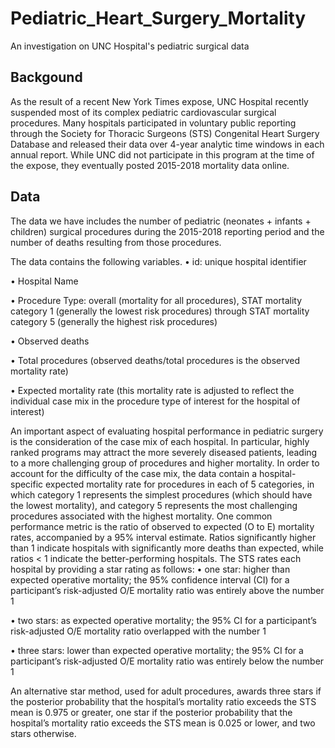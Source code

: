 # Pediatric_Heart_Surgery_Mortality
An investigation on UNC Hospital's pediatric surgical data


Backgound
------------------
As the result of a recent New York Times expose, UNC Hospital recently suspended most of its complex
pediatric cardiovascular surgical procedures. 
Many hospitals participated in voluntary public reporting
through the Society for Thoracic Surgeons (STS) Congenital Heart Surgery Database and released their data over 4-year analytic time windows in each annual report.
While UNC did not participate in this program at the time of the expose, they eventually posted
2015-2018 mortality data online. 


Data
------------------
The data we have includes the number of pediatric (neonates + infants + children) surgical procedures
during the 2015-2018 reporting period and the number of deaths resulting from those procedures. 

The data contains the following variables.
• id: unique hospital identifier

• Hospital Name

• Procedure Type: overall (mortality for all procedures), STAT mortality category 1 (generally the
lowest risk procedures) through STAT mortality category 5 (generally the highest risk procedures)

• Observed deaths

• Total procedures (observed deaths/total procedures is the observed mortality rate)

• Expected mortality rate (this mortality rate is adjusted to reflect the individual case mix in the
procedure type of interest for the hospital of interest)

An important aspect of evaluating hospital performance in pediatric surgery is the consideration of the case
mix of each hospital. In particular, highly ranked programs may attract the more severely diseased
patients, leading to a more challenging group of procedures and higher mortality. In order to account for
the difficulty of the case mix, the data contain a hospital-specific expected mortality rate for procedures
in each of 5 categories, in which category 1 represents the simplest procedures (which should have the
lowest mortality), and category 5 represents the most challenging procedures associated with the highest
mortality. 
One common performance metric is the ratio of observed to expected (O to E) mortality rates, accompanied
by a 95% interval estimate. Ratios significantly higher than 1 indicate hospitals with significantly more
deaths than expected, while ratios < 1 indicate the better-performing hospitals. 
The STS rates each hospital by providing a star rating as follows:
• one star: higher than expected operative mortality; the 95% confidence interval (CI) for a participant’s risk-adjusted O/E mortality ratio was entirely above the number 1

• two stars: as expected operative mortality; the 95% CI for a participant’s risk-adjusted O/E
mortality ratio overlapped with the number 1

• three stars: lower than expected operative mortality; the 95% CI for a participant’s risk-adjusted
O/E mortality ratio was entirely below the number 1

An alternative star method, used for adult procedures, awards three stars if the posterior probability
that the hospital’s mortality ratio exceeds the STS mean is 0.975 or greater, one star if the posterior
probability that the hospital’s mortality ratio exceeds the STS mean is 0.025 or lower, and two stars
otherwise.

